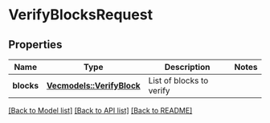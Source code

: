 # VerifyBlocksRequest

## Properties

Name | Type | Description | Notes
------------ | ------------- | ------------- | -------------
**blocks** | [**Vec<models::VerifyBlock>**](VerifyBlock.md) | List of blocks to verify | 

[[Back to Model list]](../README.md#documentation-for-models) [[Back to API list]](../README.md#documentation-for-api-endpoints) [[Back to README]](../README.md)


